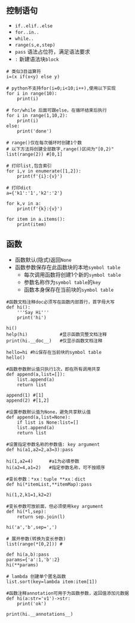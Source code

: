 ## 控制语句
- `if..elif..else`
- `for..in..`
- `while..`
- `range(s,e,step)`
- `pass` 语法占位符，满足语法要求
- `:`    新建语法块`block`
```
# 类似3目运算符
i=(x if(x<y) else y)

# python不支持for(i=0;i<10;i++),使用以下实现
for i in range(10):
    print(i)

# for/while 后面可跟else，在循环结束后执行
for i in range(1,10,2):
    print(i)
else:
    print('done')

# range()仅在每次循环时创建1个数
# 以下方法将创建全部数字,range()区间为"[0,2)"
list(range(2)) #[0,1]

# 打印list,包含索引
for i,v in enumerate([1,2]):
    print(f'{i}:{v}')

# 打印dict
a={'k1':'1','k2':'2'}

for k,v in a:
    print(f'{k}:{v}')

for item in a.items():
    print(item)
```

## 函数
- 函数默认(隐式)返回`None`
- 函数参数保存在此函数块的本地`symbol table`
    - 每次调用函数将创建1个新的`symbol table`
    - 参数名称作为`symbol table`的`key`
    - 函数本身保存在当前块的`symbol table`
```
#函数文档注释doc必须写在函数内部首行，首字母大写
def hi():
    '''Say Hi'''  
    print('hi')

hi()
help(hi)            #显示函数完整文档注释
print(hi.__doc__)   #仅显示函数文档注释

hello=hi #hi保存在当前块的symbol table
hello()

#函数参数默认值只执行1次，即在所有调用共享
def append(a,list=[]):
    list.append(a)
    return list

append(1) #[1]
append(2) #[1,2]

#设置参数默认值为None，避免共享默认值
def append(a,list=None):
    if list is None:list=[]
    list.append(a)
    return list

#设置指定参数名称的参数值: key argument
def hi(a1,a2=2,a3=3):pass

hi(1,a2=4)      #a1为必填参数
hi(a2=4,a1=2)   #指定参数名称，可不按顺序

#变长参数：*xx：tuple **xx：dict
def hi(*itemList,**itemMap):pass

hi(1,2,k1=1,k2=2)

#变长参数可放前面，但必须使用key argument
def hi(*l,sep):
    return sep.join(l)

hi('a','b',sep=',')

# 展开参数(转换为变长参数)
list(range(*[0,2])) #

def hi(a,b):pass
params={'a':1,'b':2}
hi(**params)

# lambda 创建单个匿名函数
list.sort(key=lambda item:item[1])

#函数注释annotation可用于为函数参数，返回值添加元数据
def hi(a:str='v1')->str:
    print('ok')

print(hi.__annotations__)
```